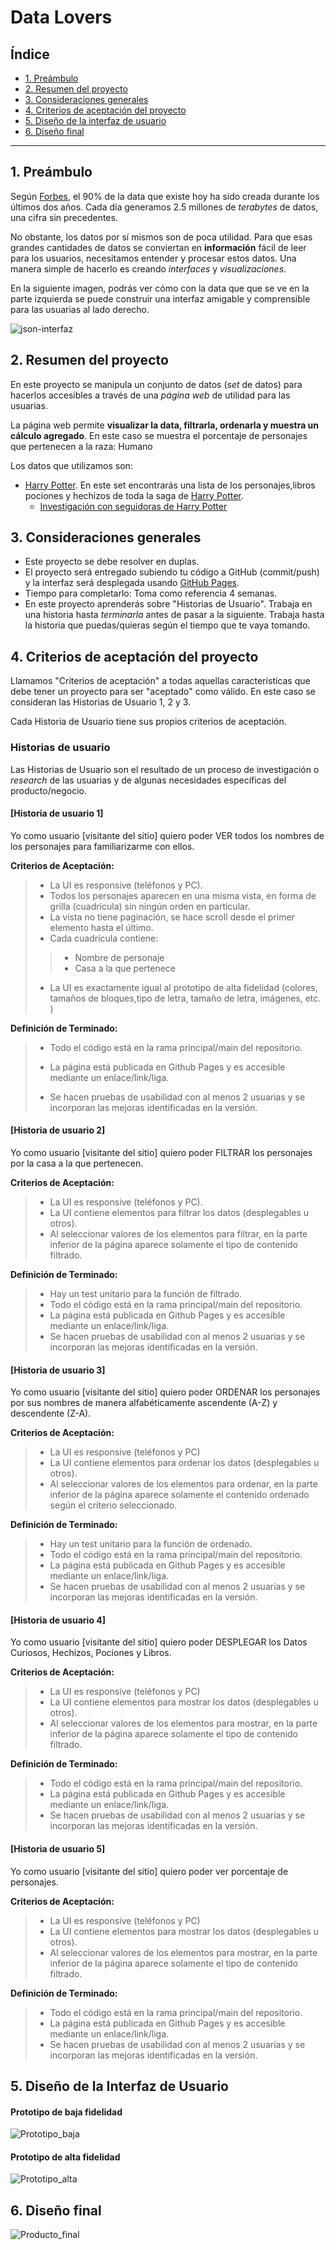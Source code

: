 # Data Lovers

## Índice

* [1. Preámbulo](#1-preámbulo)
* [2. Resumen del proyecto](#2-resumen-del-proyecto)
* [3. Consideraciones generales](#3-consideraciones-generales)
* [4. Criterios de aceptación del proyecto](#5-criterios-de-aceptación-del-proyecto)
* [5. Diseño de la interfaz de usuario](#5-diseño-de-la-interfaz-de-usuario)
* [6. Diseño final](#6-diseño-final)

***

## 1. Preámbulo

Según [Forbes](https://www.forbes.com/sites/bernardmarr/2018/05/21/how-much-data-do-we-create-every-day-the-mind-blowing-stats-everyone-should-read),
el 90% de la data que existe hoy ha sido creada durante los últimos dos años.
Cada día generamos 2.5 millones de _terabytes_ de datos, una cifra sin
precedentes.

No obstante, los datos por sí mismos son de poca utilidad. Para que esas
grandes cantidades de datos se conviertan en **información** fácil de leer para
los usuarios, necesitamos entender y procesar estos datos. Una manera simple de
hacerlo es creando _interfaces_ y _visualizaciones_.

En la siguiente imagen, podrás ver cómo con la data que que se ve en la parte
izquierda se puede construir una interfaz amigable y comprensible para las usuarias
al lado derecho.

![json-interfaz](https://lh4.googleusercontent.com/Tn-RPXS26pVvOTdUzRT1KVaJ-_QbFs9SpcGLxSPE43fgbHaXtFgMUInuDt7kV41DkT1j8Tt29V0LxQW7SMtC6digOIhfTXSBKdwI08wUwhD3RAqlwy0hjfmhZ2BFe91mtmCSEqysfgk)

## 2. Resumen del proyecto

En este proyecto se manipula un conjunto de datos (_set_ de datos)
para hacerlos accesibles a través de una _página web_ de utilidad para las usuarias.

La página web permite **visualizar la data,
filtrarla, ordenarla y muestra un cálculo agregado**. En este caso se muestra el porcentaje de personajes que pertenecen a la raza: Humano

Los datos que utilizamos son:

* [Harry Potter](src/data/harrypotter/harry.json).
  En este set encontrarás una lista de los personajes,libros pociones
  y hechizos de toda la saga de
  [Harry Potter](https://harrypotter.fandom.com).
  * [Investigación con seguidoras de Harry Potter](src/data/harrypotter/README.md)

## 3. Consideraciones generales

* Este proyecto se debe resolver en duplas.
* El proyecto será entregado subiendo tu código a GitHub (commit/push) y la
  interfaz será desplegada usando [GitHub Pages](https://pages.github.com/).
* Tiempo para completarlo: Toma como referencia 4 semanas.
* En este proyecto aprenderás sobre "Historias de Usuario". Trabaja en una historia
hasta _terminarla_ antes de pasar a la siguiente. Trabaja hasta la historia que puedas/quieras según el tiempo que te vaya tomando.

## 4. Criterios de aceptación del proyecto

Llamamos "Criterios de aceptación" a todas aquellas características que debe tener
un proyecto para ser "aceptado" como válido. En este caso se consideran las Historias
de Usuario 1, 2 y 3.

Cada Historia de Usuario tiene sus propios criterios de aceptación.

### Historias de usuario

Las Historias de Usuario son el resultado de un proceso de
investigación o _research_ de las usuarias y de algunas necesidades específicas del
producto/negocio.

#### [Historia de usuario 1]

Yo como usuario [visitante del sitio] quiero poder VER todos los nombres de los personajes para familiarizarme con ellos.

**Criterios de Aceptación:**

>* La UI es responsive (teléfonos y PC).
>* Todos los personajes aparecen en una misma vista, en forma de grilla (cuadrícula) sin ningún
>  orden en particular.
>* La vista no tiene paginación, se hace scroll desde el primer elemento hasta el último.
>* Cada cuadrícula contiene:
>
>>* Nombre de personaje
>>* Casa a la que pertenece
>>
>* La UI es exactamente igual al prototipo de alta fidelidad (colores, tamaños de bloques,tipo de letra, tamaño de letra, imágenes, etc. )

**Definición de Terminado:**

>* Todo el código está en la rama principal/main del repositorio.
>
>* La página está publicada en Github Pages y es accesible mediante un enlace/link/liga.
>* Se hacen pruebas de usabilidad con al menos 2 usuarias y se incorporan las mejoras identificadas en la versión.

#### [Historia de usuario 2]

Yo como usuario [visitante del sitio] quiero poder FILTRAR los personajes por la casa a la que pertenecen.

**Criterios de Aceptación:**

>* La UI es responsive (teléfonos y PC).
>* La UI contiene elementos para filtrar los datos (desplegables u otros).
>* Al seleccionar valores de los elementos para filtrar, en la parte inferior de la página aparece solamente el tipo de contenido filtrado.

**Definición de Terminado:**

>* Hay un test unitario para la función de filtrado.
>* Todo el código está en la rama principal/main del repositorio.
>* La página está publicada en Github Pages y es accesible mediante un enlace/link/liga.
>* Se hacen pruebas de usabilidad con al menos 2 usuarias y se incorporan las mejoras identificadas en la versión.

#### [Historia de usuario 3]

Yo como usuario [visitante del sitio] quiero poder ORDENAR los personajes por sus nombres de manera alfabéticamente ascendente (A-Z) y descendente (Z-A).

**Criterios de Aceptación:**

>* La UI es responsive (teléfonos y PC)
>* La UI contiene elementos para ordenar los datos (desplegables u otros).
>* Al seleccionar valores de los elementos para ordenar, en la parte inferior de la página aparece solamente el contenido ordenado según el criterio seleccionado.

**Definición de Terminado:**

>* Hay un test unitario para la función de ordenado.
>* Todo el código está en la rama principal/main del repositorio.
>* La página está publicada en Github Pages y es accesible mediante un enlace/link/liga.
>* Se hacen pruebas de usabilidad con al menos 2 usuarias y se incorporan las mejoras identificadas en la versión.

#### [Historia de usuario 4]

Yo como usuario [visitante del sitio] quiero poder DESPLEGAR los Datos Curiosos, Hechizos, Pociones y Libros.

**Criterios de Aceptación:**

>* La UI es responsive (teléfonos y PC)
>* La UI contiene elementos para mostrar los datos (desplegables u otros).
>* Al seleccionar valores de los elementos para mostrar, en la parte inferior de la página aparece solamente el tipo de contenido filtrado.

**Definición de Terminado:**

>* Todo el código está en la rama principal/main del repositorio.
>* La página está publicada en Github Pages y es accesible mediante un enlace/link/liga.
>* Se hacen pruebas de usabilidad con al menos 2 usuarias y se incorporan las mejoras identificadas en la versión.

#### [Historia de usuario 5]

Yo como usuario [visitante del sitio] quiero poder ver porcentaje de personajes.

**Criterios de Aceptación:**

>* La UI es responsive (teléfonos y PC)
>* La UI contiene elementos para mostrar los datos (desplegables u otros).
>* Al seleccionar valores de los elementos para mostrar, en la parte inferior de la página aparece solamente el tipo de contenido filtrado.

**Definición de Terminado:**

>* Todo el código está en la rama principal/main del repositorio.
>* La página está publicada en Github Pages y es accesible mediante un enlace/link/liga.
>* Se hacen pruebas de usabilidad con al menos 2 usuarias y se incorporan las mejoras identificadas en la versión.

## 5. Diseño de la Interfaz de Usuario

#### Prototipo de baja fidelidad

![Prototipo_baja](/src/imagenes/PROTOTIPO_BAJA.png)

#### Prototipo de alta fidelidad

![Prototipo_alta](/src/imagenes/PROTOTIPO_ALTA.png)

## 6. Diseño final

![Producto_final](/src/imagenes/PRODUCTO_FINAL.png)
